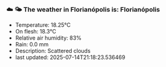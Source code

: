 ### ☁️ 🌤️  The weather in Florianópolis is: Florianópolis

- Temperature: 18.25°C
- On flesh: 18.3°C
- Relative air humidity: 83%
- Rain: 0.0 mm
- Description: Scattered clouds
- last updated: 2025-07-14T21:18:23.536469
